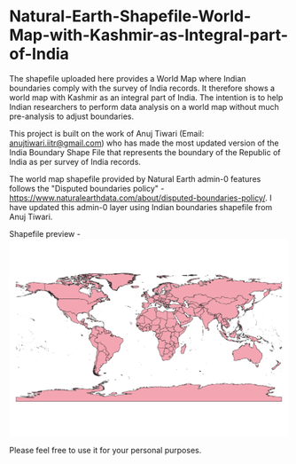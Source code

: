 # Natural-Earth-Shapefile-World-Map-with-Kashmir-as-Integral-part-of-India
The shapefile uploaded here provides a World Map where Indian boundaries comply with the survey of India records. It therefore shows a world map with Kashmir as an integral part of India. The intention is to help Indian researchers to perform data analysis on a world map without much pre-analysis to adjust boundaries.

This project is built on the work of Anuj Tiwari (Email: anujtiwari.iitr@gmail.com) who has made the most updated version of the India Boundary Shape File that represents the boundary of the Republic of India as per survey of India records. 

The world map shapefile provided by Natural Earth admin-0 features follows the "Disputed boundaries policy" - https://www.naturalearthdata.com/about/disputed-boundaries-policy/. I have updated this admin-0 layer using Indian boundaries shapefile from Anuj Tiwari.

Shapefile preview - 
![alt text](https://github.com/karbonmanthan/Natural-Earth-Shapefile-World-Map-with-Kashmir-as-Integral-part-of-India/blob/main/map.png?raw=true)



Please feel free to use it for your personal purposes.
